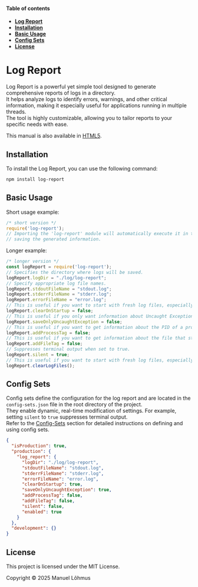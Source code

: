 
<div class="row w-100">
<div class="col-lg-3 d-lg-inline">
<div class="sticky-top overflow-auto vh-lg-100">
<div id="list-headers" class="list-group mt-2 ms-lg-2 ms-4">

#### Table of contents
- [**Log Report**](#log-report)
- [**Installation**](#installation)
- [**Basic Usage**](#basic-usage)
- [**Config Sets**](#config-sets)
- [**License**](#license)
    
</div>
</div>
</div>
 
<div class="col-lg-9 mt-2">
<div class="ps-4 markdown-body" data-bs-spy="scroll" data-bs-target="#list-headers" data-bs-offset="0" tabindex="0">

# Log Report
Log Report is a powerful yet simple tool designed to generate comprehensive reports of logs in a directory.  
It helps analyze logs to identify errors, warnings, and other critical information, making it especially useful for applications running in multiple threads.  
The tool is highly customizable, allowing you to tailor reports to your specific needs with ease.

This manual is also available in [HTML5](https://manuel-lohmus.github.io/log-report/README.html).

## Installation
To install the Log Report, you can use the following command:
```bash
npm install log-report
```

## Basic Usage
Short usage example:
```javascript
/* short version */
require('log-report');
// Importing the 'log-report' module will automatically execute it in the current thread, 
// saving the generated information.
```
Longer example:
```javascript
/* longer version */
const logReport = require('log-report');
// Specifies the directory where logs will be saved.
logReport.logDir = "./log/log-report";
// Specify appropriate log file names.
logReport.stdoutFileName = "stdout.log";
logReport.stderrFileName = "stderr.log";
logReport.errorFileName = "error.log";
// This is useful if you want to start with fresh log files, especially during development or testing.
logReport.clearOnStartup = false;
// This is useful if you only want information about Uncaught Exception.
logReport.saveOnlyUncaughtException = false;
// This is useful if you want to get information about the PID of a process, especially during development or testing.
logReport.addProcessTag = false;
// This is useful if you want to get information about the file that started the process, especially during development or testing.
logReport.addFileTag = false;
// Suppresses terminal output when set to true.
logReport.silent = true;
// This is useful if you want to start with fresh log files, especially during development or testing.
logReport.clearLogFiles();
```

## Config Sets
Config sets define the configuration for the log report and are located in the `config-sets.json` file in the root directory of the project.  
They enable dynamic, real-time modification of settings. For example, setting `silent` to `true` suppresses terminal output.  
Refer to the [Config-Sets](https://manuel-lohmus.github.io/config-sets/README.html) section for detailed instructions on defining and using config sets.
```json
{
  "isProduction": true,
  "production": {
    "log_report": {
      "logDir": "./log/log-report",
      "stdoutFileName": "stdout.log",
      "stderrFileName": "stderr.log",
      "errorFileName": "error.log",
      "clearOnStartup": true,
      "saveOnlyUncaughtException": true,
      "addProcessTag": false,
      "addFileTag": false,
      "silent": false,
      "enabled": true
    }
  },
  "development": {}
}
```


## License

This project is licensed under the MIT License.

Copyright &copy; 2025 Manuel Lõhmus



<br>
<br>
<br>
</div>
</div>
</div>